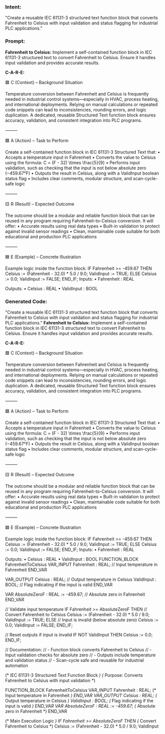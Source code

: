 ### Intent:
"Create a reusable IEC 61131-3 structured text function block that converts Fahrenheit to Celsius with input validation and status flagging for industrial PLC applications."

### Prompt:
**Fahrenheit to Celsius:**
Implement a self-contained function block in IEC 61131-3 structured text to convert Fahrenheit to Celsius. Ensure it handles input validation and provides accurate results.

**C-A-R-E:**

🟥 C (Context) – Background Situation

Temperature conversion between Fahrenheit and Celsius is frequently needed in industrial control systems—especially in HVAC, process heating, and international deployments. Relying on manual calculations or repeated code snippets can lead to inconsistencies, rounding errors, and logic duplication. A dedicated, reusable Structured Text function block ensures accuracy, validation, and consistent integration into PLC programs.

⸻

🟩 A (Action) – Task to Perform

Create a self-contained function block in IEC 61131-3 Structured Text that:
	•	Accepts a temperature input in Fahrenheit
	•	Converts the value to Celsius using the formula:
 C = (F - 32) \times \frac{5}{9}
	•	Performs input validation, such as checking that the input is not below absolute zero (−459.67°F)
	•	Outputs the result in Celsius, along with a ValidInput boolean status flag
	•	Includes clear comments, modular structure, and scan-cycle-safe logic

⸻

🟨 R (Result) – Expected Outcome

The outcome should be a modular and reliable function block that can be reused in any program requiring Fahrenheit-to-Celsius conversion. It will offer:
	•	Accurate results using real data types
	•	Built-in validation to protect against invalid sensor readings
	•	Clean, maintainable code suitable for both educational and production PLC applications

⸻

🟦 E (Example) – Concrete Illustration

Example logic inside the function block:
IF Fahrenheit >= -459.67 THEN
   Celsius := (Fahrenheit - 32.0) * 5.0 / 9.0;
   ValidInput := TRUE;
ELSE
   Celsius := 0.0;
   ValidInput := FALSE;
END_IF;
Inputs:
	•	Fahrenheit : REAL

Outputs:
	•	Celsius : REAL
	•	ValidInput : BOOL

### Generated Code:
"Create a reusable IEC 61131-3 structured text function block that converts Fahrenheit to Celsius with input validation and status flagging for industrial PLC applications."
**Fahrenheit to Celsius:**
Implement a self-contained function block in IEC 61131-3 structured text to convert Fahrenheit to Celsius. Ensure it handles input validation and provides accurate results.

**C-A-R-E:**

🟥 C (Context) – Background Situation

Temperature conversion between Fahrenheit and Celsius is frequently needed in industrial control systems—especially in HVAC, process heating, and international deployments. Relying on manual calculations or repeated code snippets can lead to inconsistencies, rounding errors, and logic duplication. A dedicated, reusable Structured Text function block ensures accuracy, validation, and consistent integration into PLC programs.

⸻

🟩 A (Action) – Task to Perform

Create a self-contained function block in IEC 61131-3 Structured Text that:
	•	Accepts a temperature input in Fahrenheit
	•	Converts the value to Celsius using the formula:
 C = (F - 32) \times \frac{5}{9}
	•	Performs input validation, such as checking that the input is not below absolute zero (−459.67°F)
	•	Outputs the result in Celsius, along with a ValidInput boolean status flag
	•	Includes clear comments, modular structure, and scan-cycle-safe logic

⸻

🟨 R (Result) – Expected Outcome

The outcome should be a modular and reliable function block that can be reused in any program requiring Fahrenheit-to-Celsius conversion. It will offer:
	•	Accurate results using real data types
	•	Built-in validation to protect against invalid sensor readings
	•	Clean, maintainable code suitable for both educational and production PLC applications

⸻

🟦 E (Example) – Concrete Illustration

Example logic inside the function block:
IF Fahrenheit >= -459.67 THEN
   Celsius := (Fahrenheit - 32.0) * 5.0 / 9.0;
   ValidInput := TRUE;
ELSE
   Celsius := 0.0;
   ValidInput := FALSE;
END_IF;
Inputs:
	•	Fahrenheit : REAL

Outputs:
	•	Celsius : REAL
	•	ValidInput : BOOL
FUNCTION_BLOCK FahrenheitToCelsius
VAR_INPUT
    Fahrenheit : REAL; // Input temperature in Fahrenheit
END_VAR

VAR_OUTPUT
    Celsius : REAL; // Output temperature in Celsius
    ValidInput : BOOL; // Flag indicating if the input is valid
END_VAR

VAR
    AbsoluteZeroF : REAL := -459.67; // Absolute zero in Fahrenheit
END_VAR

// Validate input temperature
IF Fahrenheit >= AbsoluteZeroF THEN
    // Convert Fahrenheit to Celsius
    Celsius := (Fahrenheit - 32.0) * 5.0 / 9.0;
    ValidInput := TRUE;
ELSE
    // Input is invalid (below absolute zero)
    Celsius := 0.0;
    ValidInput := FALSE;
END_IF;

// Reset outputs if input is invalid
IF NOT ValidInput THEN
    Celsius := 0.0;
END_IF;

// Documentation:
// - Function block converts Fahrenheit to Celsius
// - Input validation checks for absolute zero
// - Outputs include temperature and validation status
// - Scan-cycle safe and reusable for industrial automation

(* IEC 61131-3 Structured Text Function Block *)
(* Purpose: Converts Fahrenheit to Celsius with input validation *)

FUNCTION_BLOCK FahrenheitToCelsius
VAR_INPUT
    Fahrenheit : REAL; (* Input temperature in Fahrenheit *)
END_VAR
VAR_OUTPUT
    Celsius : REAL; (* Output temperature in Celsius *)
    ValidInput : BOOL; (* Flag indicating if the input is valid *)
END_VAR
VAR
    AbsoluteZeroF : REAL := -459.67; (* Absolute zero in Fahrenheit *)
END_VAR

(* Main Execution Logic *)
IF Fahrenheit >= AbsoluteZeroF THEN
    (* Convert Fahrenheit to Celsius *)
    Celsius := (Fahrenheit - 32.0) * 5.0 / 9.0;
    ValidInput
